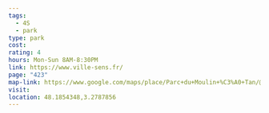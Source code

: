 ```yaml
---
tags:
  - 4S
  - park
type: park
cost: 
rating: 4
hours: Mon-Sun 8AM-8:30PM
link: https://www.ville-sens.fr/
page: "423"
map-link: https://www.google.com/maps/place/Parc+du+Moulin+%C3%A0+Tan/@48.1849803,3.275789,17z/data=!3m1!4b1!4m6!3m5!1s0x47ef0ffb3b029283:0x22f6d4a042ebefcc!8m2!3d48.1849768!4d3.2783639!16s%2Fg%2F11h18yz54d?entry=ttu&g_ep=EgoyMDI0MDkyNS4wIKXMDSoASAFQAw%3D%3D
visit: 
location: 48.1854348,3.2787856
---
```

